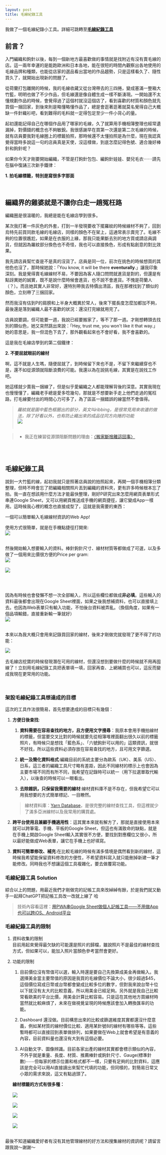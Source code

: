 ```yaml
---
layout: post
title: 毛線紀錄工具
---
```


我做了一個毛線紀錄小工具。詳細可跳轉至[**毛線紀錄工具**](#毛線紀錄工具)

## 前言？

入門編織和鉤針以後，每到一個新地方最喜歡做的事情就是找附近有沒有賣毛線的店。這一兩年幸運的是能跑歐洲和日本各地，能在很短的時間內觀察出各地使用的毛線品牌和種類，也能從店家的選品看出當地的作品趨勢，只是這樣看久了、隨性買久了，就開始出現新的問題了。

從荷蘭打包離開的時候，我的毛線收藏又從台灣帶去的三四捲，變成塞滿一整箱大竹籃，明明也做了不少作品，但毛線還是像自體生成一樣不斷湧現。一開始還不太懂規劃作品的時候，會覺得過了這個村就沒這個店了，看到喜歡的材質和顏色就先買個一捆回家，到後來則是略懂略懂作品了，總是會逛著逛著就莫名覺得自己大概缺一件針織衫吧，看到難得的毛料就一定得包足至少一件小背心的量。

起初還能記得自己在哪個作品用了哪家的毛線，久了就算用手機相簿整理也經常遺漏掉，對價錢的概念也不夠敏銳。我很感謝早在買第一次還是第二次毛線的時候，就有店員要我對毛線圈上的標籤拍照，那時候還不太懂拍照是為什麼，現在我認真覺得當時多說這一句的店員真是天使，沒這樣做，到底怎麼記得色號、適合幾好棒針和鉤針呢？

如果你今天才剛要開始編織，不管是打鉤針包包、編鉤針娃娃、嬰兒毛衣⋯⋯請先在腦中復誦三次新手鐵律：

**1.  拍毛線標籤，特別是寫很多字那面**

<br/>

## 編織界的雞婆就是不讓你白走一趟冤枉路

編織圈是很溫暖的，我總是能在毛線店學到很多。

某次我打著一件灰色的外套，打到一半發現要收下擺羅紋的時候線材不夠了，回到烏特先前買同款毛線的毛線店，同樣的顏色不在架上，這通常表示賣完了。毛線不夠的位置很尷尬，如果是在衣服的上緣，那我只能果斷去別的地方買或請店員調貨，但就因為羅紋部分換色也不奇怪，我也可以直接換色，形成有點創意的對比效果。

我先請店員幫忙查是不是真的沒貨了。店員是同一位，前次在挑色的時候想買的其他色也沒了，那時候她說：「You know, it will be there **eventurally**.」讓我印象深刻。我是覺得賣毛線線材不易，不要因為客人隨口問問就進貨是對的，但還是有點訝異她的誠實，既不是說什麼時候會進貨，也不說不會進貨。不愧是荷蘭人（？）。而且她其實人非常好，還特別帶我去特價出清區，我在那裡找到了類似的顏色，立刻帶了三捆回家。

然而我沒有估到P的肩膀和上半身大概異於常人，後來下擺長度怎麼加都加不夠，最後還是落到編織人最不喜歡的狀況：還沒打完線就用完了。

店員說要調，但可能要一週，我說已經要搬家了，等不了那一週。才剛想轉頭去找別的類似色，她又突然跳出來說：「Hey, trust me, you won't like it that way.」她的意思是，我一但混色下去了，那外觀看起來也不會好看，我不會喜歡的。

這是我在毛線店學到的第二個鐵律：

**2. 不要屈就眼前的線材**

啊，這不就是人生嗎，隨便屈就了，到時候留下來也不是，不留下來繼續穿也不是，還不如從源頭就阻斷浪費的可能。我還以為在說挑毛線，其實是在說找工作吧。

她這樣就少賣我一捆線了，但是似乎愛編織之人都能理解背後的深意。其實我現在也慢慢懂了，編織老手總是愛多唸幾句，那就是不想要新手走上他們走過的冤枉路，打毛線要付出的時間心力可多了，為了區區一捆錯誤的線當然不會值得。


>*羅紋就是圖中藍色框圈出的部分，英文叫ribbing，是很常見用來收邊的做法，除了好看以外，也有防止織出來的成品往同方向捲的功能*<br/>
![](/assets/img/Crochet/ribbing.png)<br/> <br/>


> * 我正在練習從源頭阻斷問題的理由：[〈搬家斷捨離這回事〉](https://tzling.com/2022/07/04/The_way_I_declutter_around_my_apt/)

<br/>
<br/>

## 毛線紀錄工具

說到一大竹籃的線，起初我就只是照著店員說的拍照起來，再開一個手機相簿分類整理，但時不時會忘了把編織相關照片丟到編織的資料夾，更有許多時候根本忘了拍。我一直在想該用什麼方法才能最快整理，剛好P研究出來怎麼用網頁表單形式串連Google Sheet，又可以用網頁推送成手機的網頁捷徑，讓它變成App一樣用。這時候我心裡的概念也直接成型了，這就是我需要的東西：

一個可以簡單輸入毛線線材資訊的Web App!

使用方式很簡單，就是在手機點捷徑打開來:<br/>
![](/assets/img/Crochet/yarn-tracking-app.jpg)<br/> <br/>

然後開始輸入想要輸入的資料。棒針鉤針尺寸、線材材質等都做成了可選，以及多做了一個用來比價很方便的Price per gram: <br/>
![](/assets/img/Crochet/yarn-tracking.jpg)<br/> <br/>
![](/assets/img/Crochet/yarn-tracking2.jpeg)<br/> <br/>

<br/>

因為有時候也會發懶不想一次全部輸入，所以這些欄位都做成**非必填**。這些輸入的資料最後都會出現在Google Sheet裡面，如果之後我想補資料，也可以直接填上去。也因為Web表單只有輸入功能，不怕後台資料被弄亂。（換個角度，如果有一個品項輸錯，直接重新輸一筆就好）<br/>
![](/assets/img/Crochet/yarn-tracking-sheet.jpg)<br/> <br/>

本來以為我大概只會用來記錄買回家的線材，後來才剛做完就發現了更不得了的功能：

![](/assets/img/Crochet/yarn-tracking-practice.jpg)<br/> <br/>
去毛線店挖寶的時候發現潛在可用的線材，但還沒想到要做什麼的時候就不用再囤線了！立刻用毛線紀錄工具把表單填一填，回家再查、上網補買也可以，這反而變成我現在更常用的功能。

<br/>

### 架設毛線紀錄工具想達成的目標

這次的工具作法很簡易，首先想要達成的目標只有幾個：

1. **方便日後查找**:

    1) **資料需要在容易查找的地方，且方便用文字搜尋**：我原本會用手機拍線材的標籤，但當要交叉比對的時候就要先從相簿堆裡面翻出很久以前的標籤照片，有時候只是想找「藍色系」、「六號鉤針可以用的」這類資訊，就很不好找，所以這些資料必須存放在容易查找的地方，且可用文字篩選。

    2) **統一及簡化資料格式**:編織目前的系統主要分為歐系（UK）、美系（US）、日系，這三者的編織工具尺寸略有差距，因此不同線材的標示上也會因為主要市場不同而有所不同，我希望在記錄時可以統一（用下拉選單取代輸入），以後查的時候可以一眼看出。
    
    3) **去除雜訊，只保留我需要的線材**:線材資料庫不是不存在，但我希望它可以用我想要的方式簡單標記、一目瞭然。

    > 線材資料庫：[Yarn Database](https://www.yarndatabase.com/)，是很完整的線材查找工具，但這裡就少了滿多亞洲線材以及我常用的購買處。

3. **跨平台使用且兼顧手機適用性**：這其實本來就有解方了，那就是直接使用本來就可以跨筆電、手機、平板的Google Sheet，但這也有滿致命的缺點，就是在手機上開啟Google Sheet輸入其實很不方便，要找到對應欄位又很小，所以最好能做成Web表單，讓它在手機上也好填寫。

4. **資料可簡單修改、補充**:在比較毛線的時候有滿多情境是偶然看到新的線材，這時候我希望能保留資料修改的方便性，不希望資料寫入就只能刪掉新建一筆才能修改。同時我也不想讓這個工具複雜化，要去做覆寫功能。


### 毛線紀錄工具 Solution

綜合以上的問題，用最近我們才剛做完的記帳工具來改綽綽有餘，於是我們就又動手一起拜ChatGPT把記帳工具改一改就上線了 哈 


> 技術內容看這裡：[用PWA串Google Sheet做個人記帳工具——不用做App也可以跨iOS、Android平台](https://tzling.com/2023/10/30/Expense-Tracker-PWA-spreadsheet-tw/)


### 毛線紀錄工具的限制

1. 資料收集的限制<br/>
目前用起來覺得最欠缺的可能還是照片的歸檔，雖說照片不是最佳的線材查找方式，但如果可以，能加入照片當顏色參考當然會更好。

2.  功能的限制<br/>

    1) 目前價位沒有幣值可以選，輸入時還是要自己先換算成美金再做輸入。我選擇美金當主要幣值的原因是我買的毛線價位不論大小，很少超過$45，這個價位寫成日幣或台幣都會變成比較多位的數字，但對我來說台幣十位以下就沒有太大的比較意義，所以用美金已經足夠。另外就是我自己比較常看歐美的平台比價，用美金計算比較容易。只是這在其他地方買線材時當然就比較麻煩了，未來在做視覺呈現的時候應該會加入轉換匯率的功能。

    2) Dashboard 還沒做。目前構思出來的比較或篩選維度其實都還沒什麼意義，例如某材質的線材價位比較、適用某針號8的線材有哪些等等。這些暫時都可以直接回到表單做排列，如果要做在Web上就會希望是有意義的內容，目前資料量也還沒有大到有這個必要。

    3) AI自動文字、圖像辨識。目前各家出產的線材其實都會標示類似的內容，不外乎就是重量、長度、材質、推薦棒針或鉤針尺寸、Gauge(標準針數)⋯⋯但每家的標示位置和格式都不一樣，只要有足夠的比對資料，這應該是完全可以用AI直接讀出來幫忙代填的功能，但同樣的，對簡易日常又小眾的需求來說，這又有點過頭了。

    **線材標籤的方式有很多種：**<br/><br/>
![](/assets/img/Crochet/label.JPG)<br/> <br/>
![](/assets/img/Crochet/label2.jpeg)<br/> <br/>
![](/assets/img/Crochet/label3.jpeg)<br/> <br/>
![](/assets/img/Crochet/label4.jpeg)<br/> <br/>



最後不知道編織愛好者有沒有其他管理線材的好方法和搜集線材的資訊呢？請留言跟我說～謝謝～


